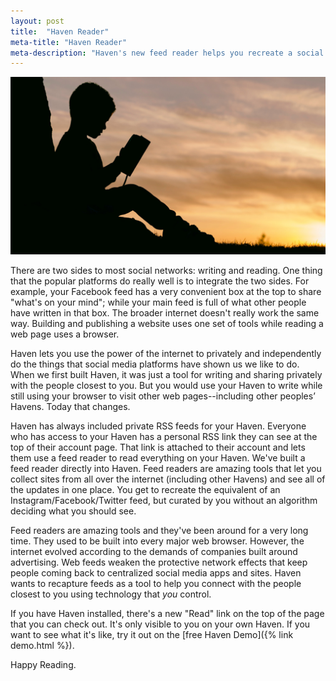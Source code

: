 ```yaml
---
layout: post
title:  "Haven Reader"
meta-title: "Haven Reader"
meta-description: "Haven's new feed reader helps you recreate a social media feed, but curated by you without an algorithm deciding what you should see"
---
```


<img class="default" src="/assets/images/aaron-burden-6jYoil2GhVk-unsplash.jpg" alt="Child reading a book" />

There are two sides to most social networks: writing and reading.  One thing that the popular platforms do really well is to integrate the two sides.  For example, your Facebook feed has a very convenient box at the top to share "what's on your mind"; while your main feed is full of what other people have written in that box.  The broader internet doesn't really work the same way.  Building and publishing a website uses one set of tools while reading a web page uses a browser.

Haven lets you use the power of the internet to privately and independently do the things that social media platforms have shown us we like to do.  When we first built Haven, it was just a tool for writing and sharing privately with the people closest to you.  But you would use your Haven to write while still using your browser to visit other web pages--including other peoples’ Havens.  Today that changes.

Haven has always included private RSS feeds for your Haven.  Everyone who has access to your Haven has a personal RSS link they can see at the top of their account page.  That link is attached to their account and lets them use a feed reader to read everything on your Haven.  We've built a feed reader directly into Haven.  Feed readers are amazing tools that let you collect sites from all over the internet (including other Havens) and see all of the updates in one place.  You get to recreate the equivalent of an Instagram/Facebook/Twitter feed, but curated by you without an algorithm deciding what you should see.

Feed readers are amazing tools and they've been around for a very long time.  They used to be built into every major web browser.  However, the internet evolved according to the demands of companies built around advertising.  Web feeds weaken the protective network effects that keep people coming back to centralized social media apps and sites.  Haven wants to recapture feeds as a tool to help you connect with the people closest to you using technology that _you_ control.

If you have Haven installed, there's a new "Read" link on the top of the page that you can check out.  It's only visible to you on your own Haven.  If you want to see what it's like, try it out on the [free Haven Demo]({% link demo.html %}).

Happy Reading.

